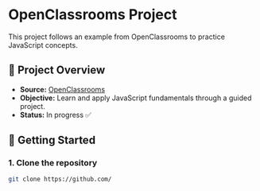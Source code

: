 # OpenClassrooms Project

This project follows an example from OpenClassrooms to practice JavaScript concepts.

## 📌 Project Overview

- **Source:** [OpenClassrooms](https://openclassrooms.com/)  
- **Objective:** Learn and apply JavaScript fundamentals through a guided project.  
- **Status:** In progress ✅  

## 🚀 Getting Started

### 1. Clone the repository
```sh
git clone https://github.com/
